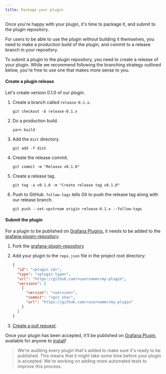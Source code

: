 ```yaml
---
title: Package your plugin
---
```


Once you're happy with your plugin, it's time to package it, and submit to the plugin repository.

For users to be able to use the plugin without building it themselves, you need to make a production build of the plugin, and commit to a release branch in your repository.

To submit a plugin to the plugin repository, you need to create a release of your plugin. While we recommend following the branching strategy outlined below, you're free to use one that makes more sense to you.

#### Create a plugin release

Let's create version 0.1.0 of our plugin.

1. Create a branch called `release-0.1.x`.

   ```
   git checkout -b release-0.1.x
   ```

1. Do a production build.

   ```
   yarn build
   ```

1. Add the `dist` directory.

   ```
   git add -f dist
   ```

1. Create the release commit.

   ```
   git commit -m "Release v0.1.0"
   ```

1. Create a release tag.

   ```
   git tag -a v0.1.0 -m "Create release tag v0.1.0"
   ```

1. Push to GitHub. `follow-tags` tells Git to push the release tag along with our release branch.
   ```
   git push --set-upstream origin release-0.1.x --follow-tags
   ```

#### Submit the plugin

For a plugin to be published on [Grafana Plugins](/grafana/plugins/), it needs to be added to the [grafana-plugin-repository](https://github.com/grafana/grafana-plugin-repository).

1. Fork the [grafana-plugin-repository](https://github.com/grafana/grafana-plugin-repository)

1. Add your plugin to the `repo.json` file in the project root directory:

   ```json
   {
     "id": "<plugin id>",
     "type": "<plugin type>",
     "url": "https://github.com/<username>/my-plugin",
     "versions": [
       {
         "version": "<version>",
         "commit": "<git sha>",
         "url": "https://github.com/<username>/my-plugin"
       }
     ]
   }
   ```

1. [Create a pull request](https://github.com/grafana/grafana-plugin-repository/pull/new/master).

Once your plugin has been accepted, it'll be published on [Grafana Plugin](/grafana/plugins/), available for anyone to [install](/docs/grafana/latest/plugins/installation/)!

> We're auditing every plugin that's added to make sure it's ready to be published. This means that it might take some time before your plugin is accepted. We're working on adding more automated tests to improve this process.
